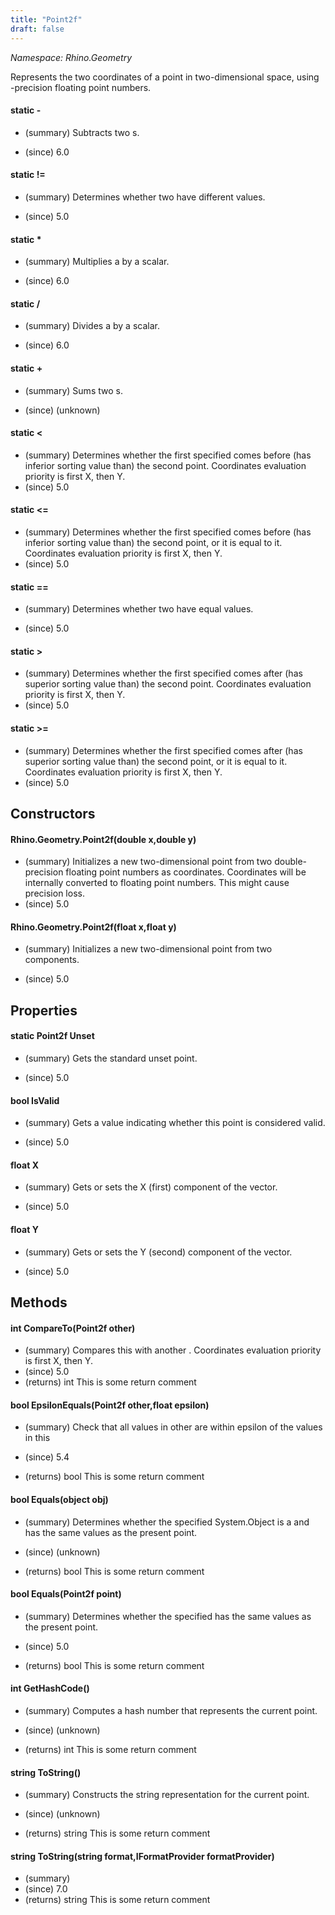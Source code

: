 ```yaml
---
title: "Point2f"
draft: false
---
```


*Namespace: Rhino.Geometry*

   Represents the two coordinates of a point in two-dimensional space,
   using -precision floating point numbers.
   
#### static -
- (summary) 
     Subtracts two s.
     
- (since) 6.0
#### static !=
- (summary) 
     Determines whether two  have different values.
     
- (since) 5.0
#### static *
- (summary) 
     Multiplies a  by a scalar.
     
- (since) 6.0
#### static /
- (summary) 
     Divides a  by a scalar.
     
- (since) 6.0
#### static +
- (summary) 
     Sums two s.
     
- (since) (unknown)
#### static <
- (summary) 
     Determines whether the first specified  comes before
     (has inferior sorting value than) the second point.
     Coordinates evaluation priority is first X, then Y.
- (since) 5.0
#### static <=
- (summary) 
     Determines whether the first specified  comes before
     (has inferior sorting value than) the second point, or it is equal to it.
     Coordinates evaluation priority is first X, then Y.
- (since) 5.0
#### static ==
- (summary) 
     Determines whether two  have equal values.
     
- (since) 5.0
#### static >
- (summary) 
     Determines whether the first specified  comes after
     (has superior sorting value than) the second point.
     Coordinates evaluation priority is first X, then Y.
- (since) 5.0
#### static >=
- (summary) 
     Determines whether the first specified  comes after
     (has superior sorting value than) the second point, or it is equal to it.
     Coordinates evaluation priority is first X, then Y.
- (since) 5.0
## Constructors
#### Rhino.Geometry.Point2f(double x,double y)
- (summary) 
     Initializes a new two-dimensional point from two double-precision floating point numbers as coordinates.
     Coordinates will be internally converted to floating point numbers. This might cause precision loss.
- (since) 5.0
#### Rhino.Geometry.Point2f(float x,float y)
- (summary) 
     Initializes a new two-dimensional point from two components.
     
- (since) 5.0
## Properties
#### static Point2f Unset
- (summary) 
     Gets the standard unset point.
     
- (since) 5.0
#### bool IsValid
- (summary) 
     Gets a value indicating whether this point is considered valid.
     
- (since) 5.0
#### float X
- (summary) 
     Gets or sets the X (first) component of the vector.
     
- (since) 5.0
#### float Y
- (summary) 
     Gets or sets the Y (second) component of the vector.
     
- (since) 5.0
## Methods
#### int CompareTo(Point2f other)
- (summary) 
     Compares this  with another .
     Coordinates evaluation priority is first X, then Y.
- (since) 5.0
- (returns) int This is some return comment
#### bool EpsilonEquals(Point2f other,float epsilon)
- (summary) 
     Check that all values in other are within epsilon of the values in this
     
- (since) 5.4
- (returns) bool This is some return comment
#### bool Equals(object obj)
- (summary) 
     Determines whether the specified System.Object is a  and has the same values as the present point.
     
- (since) (unknown)
- (returns) bool This is some return comment
#### bool Equals(Point2f point)
- (summary) 
     Determines whether the specified  has the same values as the present point.
     
- (since) 5.0
- (returns) bool This is some return comment
#### int GetHashCode()
- (summary) 
     Computes a hash number that represents the current point.
     
- (since) (unknown)
- (returns) int This is some return comment
#### string ToString()
- (summary) 
     Constructs the string representation for the current point.
     
- (since) (unknown)
- (returns) string This is some return comment
#### string ToString(string format,IFormatProvider formatProvider)
- (summary) 
- (since) 7.0
- (returns) string This is some return comment
